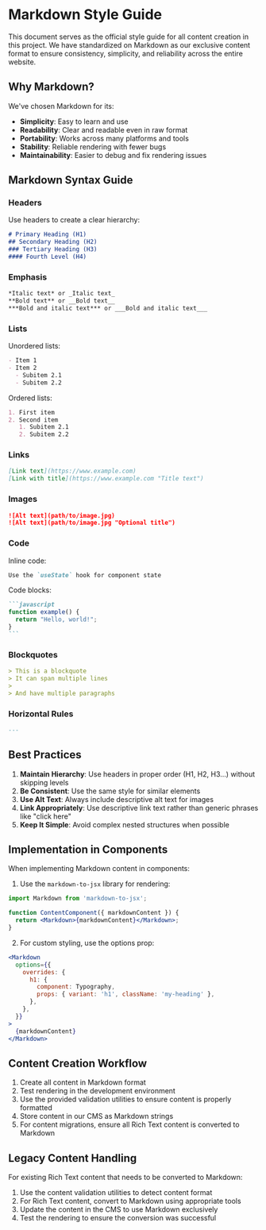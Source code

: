 # Markdown Style Guide

This document serves as the official style guide for all content creation in this project. We have standardized on Markdown as our exclusive content format to ensure consistency, simplicity, and reliability across the entire website.

## Why Markdown?

We've chosen Markdown for its:
- **Simplicity**: Easy to learn and use
- **Readability**: Clear and readable even in raw format
- **Portability**: Works across many platforms and tools
- **Stability**: Reliable rendering with fewer bugs
- **Maintainability**: Easier to debug and fix rendering issues

## Markdown Syntax Guide

### Headers

Use headers to create a clear hierarchy:

```markdown
# Primary Heading (H1)
## Secondary Heading (H2)
### Tertiary Heading (H3)
#### Fourth Level (H4)
```

### Emphasis

```markdown
*Italic text* or _Italic text_
**Bold text** or __Bold text__
***Bold and italic text*** or ___Bold and italic text___
```

### Lists

Unordered lists:
```markdown
- Item 1
- Item 2
  - Subitem 2.1
  - Subitem 2.2
```

Ordered lists:
```markdown
1. First item
2. Second item
   1. Subitem 2.1
   2. Subitem 2.2
```

### Links

```markdown
[Link text](https://www.example.com)
[Link with title](https://www.example.com "Title text")
```

### Images

```markdown
![Alt text](path/to/image.jpg)
![Alt text](path/to/image.jpg "Optional title")
```

### Code

Inline code:
```markdown
Use the `useState` hook for component state
```

Code blocks:
````markdown
```javascript
function example() {
  return "Hello, world!";
}
```
````

### Blockquotes

```markdown
> This is a blockquote
> It can span multiple lines
>
> And have multiple paragraphs
```

### Horizontal Rules

```markdown
---
```

## Best Practices

1. **Maintain Hierarchy**: Use headers in proper order (H1, H2, H3...) without skipping levels
2. **Be Consistent**: Use the same style for similar elements
3. **Use Alt Text**: Always include descriptive alt text for images
4. **Link Appropriately**: Use descriptive link text rather than generic phrases like "click here"
5. **Keep It Simple**: Avoid complex nested structures when possible

## Implementation in Components

When implementing Markdown content in components:

1. Use the `markdown-to-jsx` library for rendering:
```jsx
import Markdown from 'markdown-to-jsx';

function ContentComponent({ markdownContent }) {
  return <Markdown>{markdownContent}</Markdown>;
}
```

2. For custom styling, use the options prop:
```jsx
<Markdown
  options={{
    overrides: {
      h1: {
        component: Typography,
        props: { variant: 'h1', className: 'my-heading' },
      },
    },
  }}
>
  {markdownContent}
</Markdown>
```

## Content Creation Workflow

1. Create all content in Markdown format
2. Test rendering in the development environment
3. Use the provided validation utilities to ensure content is properly formatted
4. Store content in our CMS as Markdown strings
5. For content migrations, ensure all Rich Text content is converted to Markdown

## Legacy Content Handling

For existing Rich Text content that needs to be converted to Markdown:

1. Use the content validation utilities to detect content format
2. For Rich Text content, convert to Markdown using appropriate tools
3. Update the content in the CMS to use Markdown exclusively
4. Test the rendering to ensure the conversion was successful 